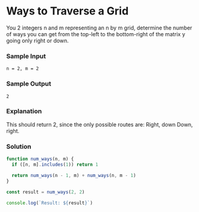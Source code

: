# Ways to Traverse a Grid

You 2 integers n and m representing an n by m grid, determine the number of ways you can get from the top-left to the bottom-right of the matrix y going only right or down.

### Sample Input
```
n = 2, m = 2
```
### Sample Output
```
2
```
### Explanation
This should return 2, since the only possible routes are:
Right, down
Down, right.

### Solution
```js
function num_ways(n, m) {
  if ([n, m].includes(1)) return 1

  return num_ways(n - 1, m) + num_ways(n, m - 1)
}

const result = num_ways(2, 2)

console.log(`Result: ${result}`)
```

